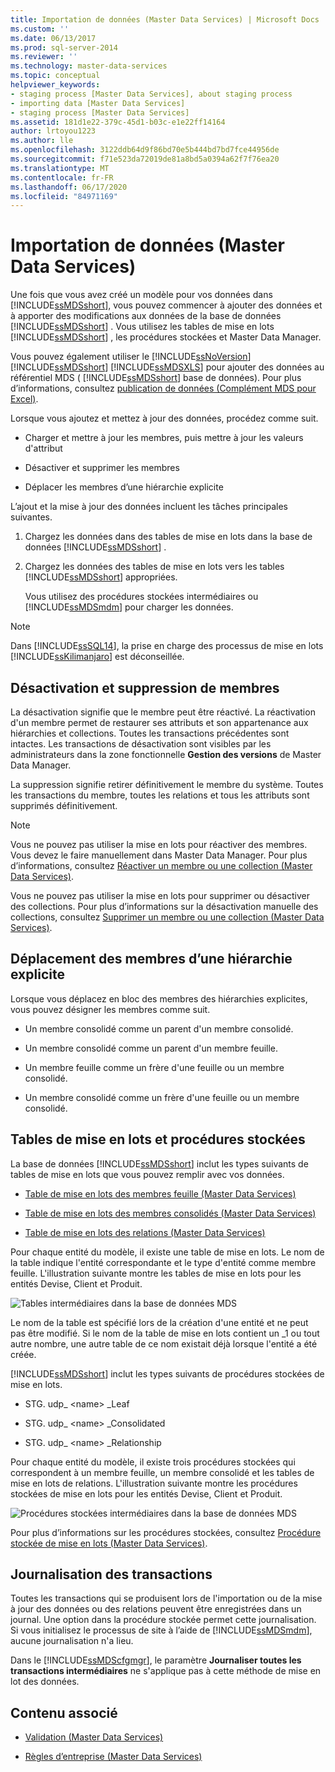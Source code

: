 ```yaml
---
title: Importation de données (Master Data Services) | Microsoft Docs
ms.custom: ''
ms.date: 06/13/2017
ms.prod: sql-server-2014
ms.reviewer: ''
ms.technology: master-data-services
ms.topic: conceptual
helpviewer_keywords:
- staging process [Master Data Services], about staging process
- importing data [Master Data Services]
- staging process [Master Data Services]
ms.assetid: 181d1e22-379c-45d1-b03c-e1e22ff14164
author: lrtoyou1223
ms.author: lle
ms.openlocfilehash: 3122ddb64d9f86bd70e5b444bd7bd7fce44956de
ms.sourcegitcommit: f71e523da72019de81a8bd5a0394a62f7f76ea20
ms.translationtype: MT
ms.contentlocale: fr-FR
ms.lasthandoff: 06/17/2020
ms.locfileid: "84971169"
---
```

# <a name="data-import-master-data-services"></a>Importation de données (Master Data Services)
  Une fois que vous avez créé un modèle pour vos données dans [!INCLUDE[ssMDSshort](../includes/ssmdsshort-md.md)], vous pouvez commencer à ajouter des données et à apporter des modifications aux données de la base de données [!INCLUDE[ssMDSshort](../includes/ssmdsshort-md.md)] .   Vous utilisez les tables de mise en lots [!INCLUDE[ssMDSshort](../includes/ssmdsshort-md.md)] , les procédures stockées et Master Data Manager.

 Vous pouvez également utiliser le [!INCLUDE[ssNoVersion](../includes/ssnoversion-md.md)] [!INCLUDE[ssMDSshort](../includes/ssmdsshort-md.md)] [!INCLUDE[ssMDSXLS](../includes/ssmdsxls-md.md)] pour ajouter des données au référentiel MDS ( [!INCLUDE[ssMDSshort](../includes/ssmdsshort-md.md)] base de données). Pour plus d’informations, consultez [publication de données &#40;Complément MDS pour Excel&#41;](microsoft-excel-add-in/overview-importing-data-from-excel-mds-add-in-for-excel.md).

 Lorsque vous ajoutez et mettez à jour des données, procédez comme suit.

-   Charger et mettre à jour les membres, puis mettre à jour les valeurs d'attribut

-   Désactiver et supprimer les membres

-   Déplacer les membres d’une hiérarchie explicite

 L’ajout et la mise à jour des données incluent les tâches principales suivantes.

1.  Chargez les données dans des tables de mise en lots dans la base de données [!INCLUDE[ssMDSshort](../includes/ssmdsshort-md.md)] .

2.  Chargez les données des tables de mise en lots vers les tables [!INCLUDE[ssMDSshort](../includes/ssmdsshort-md.md)] appropriées.

     Vous utilisez des procédures stockées intermédiaires ou [!INCLUDE[ssMDSmdm](../includes/ssmdsmdm-md.md)] pour charger les données.

> [!NOTE]
>  Dans [!INCLUDE[ssSQL14](../includes/sssql14-md.md)], la prise en charge des processus de mise en lots [!INCLUDE[ssKilimanjaro](../includes/sskilimanjaro-md.md)] est déconseillée.

## <a name="deactivating-and-deleting-members"></a>Désactivation et suppression de membres
 La désactivation signifie que le membre peut être réactivé. La réactivation d'un membre permet de restaurer ses attributs et son appartenance aux hiérarchies et collections. Toutes les transactions précédentes sont intactes. Les transactions de désactivation sont visibles par les administrateurs dans la zone fonctionnelle **Gestion des versions** de Master Data Manager.

 La suppression signifie retirer définitivement le membre du système. Toutes les transactions du membre, toutes les relations et tous les attributs sont supprimés définitivement.

> [!NOTE]
>  Vous ne pouvez pas utiliser la mise en lots pour réactiver des membres. Vous devez le faire manuellement dans Master Data Manager. Pour plus d’informations, consultez [Réactiver un membre ou une collection &#40;Master Data Services&#41;](reactivate-a-member-or-collection-master-data-services.md).
> 
>  Vous ne pouvez pas utiliser la mise en lots pour supprimer ou désactiver des collections. Pour plus d’informations sur la désactivation manuelle des collections, consultez [Supprimer un membre ou une collection &#40;Master Data Services&#41;](../../2014/master-data-services/delete-a-member-or-collection-master-data-services.md).

## <a name="moving-explicit-hierarchy-members"></a>Déplacement des membres d’une hiérarchie explicite
 Lorsque vous déplacez en bloc des membres des hiérarchies explicites, vous pouvez désigner les membres comme suit.

-   Un membre consolidé comme un parent d'un membre consolidé.

-   Un membre consolidé comme un parent d'un membre feuille.

-   Un membre feuille comme un frère d'une feuille ou un membre consolidé.

-   Un membre consolidé comme un frère d'une feuille ou un membre consolidé.

## <a name="staging-tables-and-stored-procedures"></a>Tables de mise en lots et procédures stockées
 La base de données [!INCLUDE[ssMDSshort](../includes/ssmdsshort-md.md)] inclut les types suivants de tables de mise en lots que vous pouvez remplir avec vos données.

-   [Table de mise en lots des membres feuille &#40;Master Data Services&#41;](../../2014/master-data-services/leaf-member-staging-table-master-data-services.md)

-   [Table de mise en lots des membres consolidés &#40;Master Data Services&#41;](../../2014/master-data-services/consolidated-member-staging-table-master-data-services.md)

-   [Table de mise en lots des relations &#40;Master Data Services&#41;](../../2014/master-data-services/relationship-staging-table-master-data-services.md)

 Pour chaque entité du modèle, il existe une table de mise en lots. Le nom de la table indique l'entité correspondante et le type d'entité comme membre feuille. L'illustration suivante montre les tables de mise en lots pour les entités Devise, Client et Produit.

 ![Tables intermédiaires dans la base de données MDS](../../2014/master-data-services/media/mds-stagingtables.png "Tables intermédiaires dans la base de données MDS")

 Le nom de la table est spécifié lors de la création d'une entité et ne peut pas être modifié. Si le nom de la table de mise en lots contient un _1 ou tout autre nombre, une autre table de ce nom existait déjà lorsque l'entité a été créée.

 [!INCLUDE[ssMDSshort](../includes/ssmdsshort-md.md)] inclut les types suivants de procédures stockées de mise en lots.

-   STG. udp_ \<name> _Leaf

-   STG. udp_ \<name> _Consolidated

-   STG. udp_ \<name> _Relationship

 Pour chaque entité du modèle, il existe trois procédures stockées qui correspondent à un membre feuille, un membre consolidé et les tables de mise en lots de relations.  L'illustration suivante montre les procédures stockées de mise en lots pour les entités Devise, Client et Produit.

 ![Procédures stockées intermédiaires dans la base de données MDS](../../2014/master-data-services/media/mds-stagingstoredprocedures.png "Procédures stockées intermédiaires dans la base de données MDS")

 Pour plus d’informations sur les procédures stockées, consultez [Procédure stockée de mise en lots &#40;Master Data Services&#41;](../../2014/master-data-services/staging-stored-procedure-master-data-services.md).

## <a name="logging-transactions"></a>Journalisation des transactions
 Toutes les transactions qui se produisent lors de l'importation ou de la mise à jour des données ou des relations peuvent être enregistrées dans un journal. Une option dans la procédure stockée permet cette journalisation. Si vous initialisez le processus de site à l’aide de [!INCLUDE[ssMDSmdm](../includes/ssmdsmdm-md.md)], aucune journalisation n'a lieu.

 Dans le [!INCLUDE[ssMDScfgmgr](../includes/ssmdscfgmgr-md.md)], le paramètre **Journaliser toutes les transactions intermédiaires** ne s'applique pas à cette méthode de mise en lot des données.

## <a name="related-content"></a>Contenu associé

-   [Validation &#40;Master Data Services&#41;](../../2014/master-data-services/validation-master-data-services.md)

-   [Règles d’entreprise &#40;Master Data Services&#41;](../../2014/master-data-services/business-rules-master-data-services.md)


